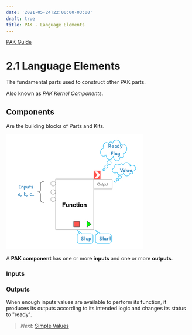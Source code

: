 ```yaml
---
date: '2021-05-24T22:00:00-03:00'
draft: true
title: PAK - Language Elements
---
```


[PAK Guide](0-PAK-index.md)
# 2.1 Language Elements

The fundamental parts used to construct other PAK parts.

Also known as _PAK Kernel Components_.

Components
----------

Are the building blocks of Parts and Kits.

![](img/PAK-BasicComponent.jpg)

A **PAK component** has one or more **inputs** and one or more **outputs**.

### Inputs



### Outputs

When enough inputs values are available to perform its function, it produces its
outputs according to its intended logic and changes its status to "ready".





> *Next*: [Simple Values](2.1.1-Simple-Values.md)
